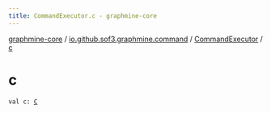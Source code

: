 ```yaml
---
title: CommandExecutor.c - graphmine-core
---
```


[graphmine-core](../../index.html) / [io.github.sof3.graphmine.command](../index.html) / [CommandExecutor](index.html) / [c](./c.html)

# c

`val c: `[`C`](index.html#C)